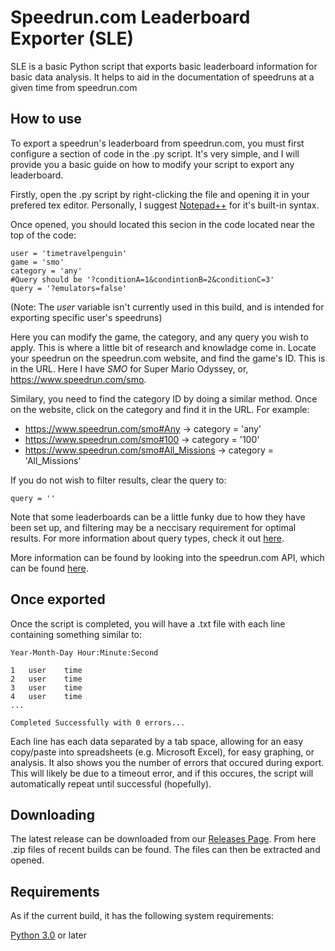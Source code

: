 # Speedrun.com Leaderboard Exporter (SLE)

SLE is a basic Python script that exports basic leaderboard information for basic data analysis.
It helps to aid in the documentation of speedruns at a given time from speedrun.com

## How to use

To export a speedrun's leaderboard from speedrun.com, you must first configure a section of code in the .py script.
It's very simple, and I will provide you a basic guide on how to modify your script to export any leaderboard.

Firstly, open the .py script by right-clicking the file and opening it in your prefered tex editor.
Personally, I suggest [Notepad++](https://notepad-plus-plus.org/download/) for it's built-in syntax.

Once opened, you should located this secion in the code located near the top of the code:

```
user = 'timetravelpenguin'
game = 'smo'
category = 'any'
#Query should be '?conditionA=1&condintionB=2&conditionC=3'
query = '?emulators=false'
```

(Note: The *user* variable isn't currently used in this build, and is intended for exporting specific user's speedruns)

Here you can modify the game, the category, and any query you wish to apply.
This is where a little bit of research and knowladge come in. Locate your speedrun on the speedrun.com website, and find the game's ID. This is in the URL. Here I have *SMO* for Super Mario Odyssey, or, https://www.speedrun.com/smo.

Similary, you need to find the category ID by doing a similar method. Once on the website, click on the category and find it in the URL. For example:
* https://www.speedrun.com/smo#Any	-> category = 'any'
* https://www.speedrun.com/smo#100	-> category = '100'
* https://www.speedrun.com/smo#All_Missions	-> category = 'All_Missions'

If you do not wish to filter results, clear the query to:
```
query = ''
```
Note that some leaderboards can be a little funky due to how they have been set up, and filtering may be a neccisary requirement for optimal results. For more information about query types, check it out [here](https://github.com/speedruncomorg/api/blob/master/version1/runs.md#get-runs).

More information can be found by looking into the speedrun.com API, which can be found [here](https://github.com/speedruncomorg/api).

## Once exported

Once the script is completed, you will have a .txt file with each line containing something similar to:
```
Year-Month-Day Hour:Minute:Second

1	user	time
2	user	time
3	user	time
4	user	time
...

Completed Successfully with 0 errors...
```
Each line has each data separated by a tab space, allowing for an easy copy/paste into spreadsheets (e.g. Microsoft Excel), for easy graphing, or analysis. It also shows you the number of errors that occured during export. This will likely be due to a timeout error, and if this occures, the script will automatically repeat until successful (hopefully).

## Downloading

The latest release can be downloaded from our [Releases Page](https://github.com/TimeTravelPenguin/Speedrun.com-Leaderboard-Exporter/releases). From here .zip files of recent builds can be found. The files can then be extracted and opened.

## Requirements

As if the current build, it has the following system requirements:

[Python 3.0](https://www.python.org/downloads/) or later
